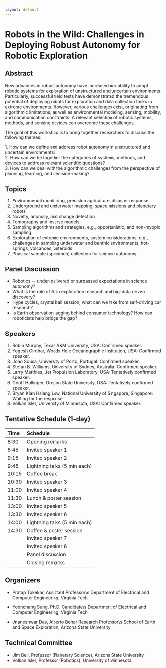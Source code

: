```yaml
---
layout: default
---
```


# **Robots in the Wild: Challenges in Deploying Robust Autonomy for Robotic Exploration**

## **Abstract**

New advances in robust autonomy have increased our ability to adopt robotic systems for exploration of unstructured and uncertain environments. Particularly, successful field tests have demonstrated the tremendous potential of deploying robots for exploration and data collection tasks in extreme environments. However, various challenges exist, originating from algorithmic limitations, as well as environmental modeling, sensing, mobility, and communication constraints. A relevant selection of robotic systems, methods, and sensing devices can overcome these challenges. 

The goal of this workshop is to bring together researchers to discuss the following themes:

<dt>1. How can we define and address robot autonomy in unstructured and uncertain environments?</dt>
<dt>2. How can we tie together the categories of systems, methods, and devices to address relevant scientific questions?</dt>
<dt>3. How can we deal with the algorithmic challenges from the perspective of planning, learning, and decision-making?</dt>


## **Topics**

1. Environmental monitoring, precision agriculture, disaster response
2. Underground and underwater mapping, space missions and planetary robots
3. Novelty, anomaly, and change detection
4. Tomography and inverse models
5. Sampling algorithms and strategies, e.g., opportunistic, and non-myopic sampling
6. Exploration of extreme environments, system considerations, e.g., challenges in  sampling underwater and benthic environments, hot-springs, volcanoes, asteroids
7. Physical sample (specimen) collection for science autonomy


## **Panel Discussion**

* Robotics -- under-delivered or surpassed expectations in science autonomy? 
* What is the role of AI in exploration research and big-data driven discovery?
* Hype cycles, crystal ball session, what can we take from self-driving car research? 
* Is Earth observation lagging behind consumer technology? How can roboticists help bridge the gap?


## **Speakers**

1. Robin Murphy, Texas A&M University, USA: Confirmed speaker.
2. Yogesh Girdhar, Woods Hole Oceanographic Institution, USA: Confirmed speaker.
3. Joao Sousa, University of Porto, Portugal: Confirmed speaker.
4. Stefan B. Williams, University of Sydney, Australia: Confirmed speaker.
5. Larry Matthies, Jet Propulsion Laboratory, USA: Tentatively confirmed speaker.
6. Geoff Hollinger, Oregon State University, USA: Tentatively confirmed speaker.
7. Bryan Kian Hsiang Low, National University of Singapore, Singapore: Waiting for the response.
8. Volkan Isler, University of Minnesota, USA: Confirmed speaker.


## **Tentative Schedule (1-day)**

|   Time   |           Schedule           |
|:---------|:-----------------------------|
|   8:30   |       Opening remarks        |
|   8:45   |      Invited speaker 1       |
|   9:15   |      Invited speaker 2       |
|   9:45   | Lightning talks (5 min each) |
|  10:15   |         Coffee break         |
|  10:30   |      Invited speaker 3       |
|  11:00   |      Invited speaker 4       |
|  11:30   |    Lunch & poster session    |
|  13:00   |      Invited speaker 5       |
|  13:30   |      Invited speaker 6       |
|  14:00   | Lightning talks (5 min each) |
|  14:30   |    Coffee & poster session   |
|          |      Invited speaker 7       |
|          |      Invited speaker 8       |
|          |       Panel discussion       |
|          |       Closing remarks        |


## **Organizers**

* Pratap Tokekar, Assistant Professor\s 
Department of Electrical and Computer Engineering, Virginia Tech 

* Yoonchang Sung, Ph.D. Candidate\s
Department of Electrical and Computer Engineering, Virginia Tech 

* Jnaneshwar Das, Alberto Behar Research Professor\s 
School of Earth and Space Exploration, Arizona State University


## **Technical Committee**

* Jim Bell, Professor (Planetary Science), Arizona State University 
* Volkan Isler, Professor (Robotics), University of Minnesota 


